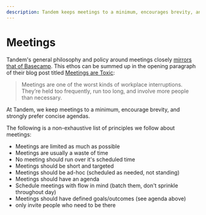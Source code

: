 ```yaml
---
description: Tandem keeps meetings to a minimum, encourages brevity, and enforces mandatory agendas.
---
```

Meetings
========

Tandem's general philosophy and policy around meetings closely [mirrors that of Basecamp](https://m.signalvnoise.com/meetings-are-toxic-7e93be7c3043). This ethos can be summed up in the opening paragraph of their blog post titled [Meetings are Toxic](https://m.signalvnoise.com/meetings-are-toxic-7e93be7c3043):

  > Meetings are one of the worst kinds of workplace interruptions. They’re held too frequently, run too long, and involve more people than necessary.

  At Tandem, we keep meetings to a minimum, encourage brevity, and strongly prefer concise agendas.

The following is a non-exhaustive list of principles we follow about meetings:

* Meetings are limited as much as possible
* Meetings are usually a waste of time
* No meeting should run over it's scheduled time
* Meetings should be short and targeted
* Meetings should be ad-hoc (scheduled as needed, not standing)
* Meetings should have an agenda
* Schedule meetings with flow in mind (batch them, don't sprinkle throughout day)
* Meetings should have defined goals/outcomes (see agenda above)
* only invite people who need to be there
